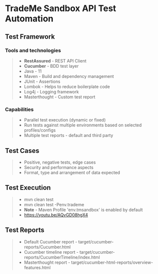 # TradeMe Sandbox API Test Automation

## Test Framework

### Tools and technologies
> - **RestAssured** - REST API Client 
> - **Cucumber** - BDD test layer 
> - Java - 11
> - Maven - Build and dependency management 
> - JUnit - Assertions  
> - Lombok - Helps to reduce boilerplate code
> - Log4j - Logging framework 
> - Masterthought - Custom test report

### Capabilities
> - Parallel test execution (dynamic or fixed)
> - Run tests against multiple environments based on selected profiles/configs 
> - Multiple test reports - default and third party

## Test Cases
> - Positive, negative tests, edge cases
> - Security and performance aspects
> - Format, type and arrangement of data expected

## Test Execution
> -  mvn clean test
> -  mvn clean test -Penv.trademe
>  - **Note** - Maven Profile 'env.tmsandbox' is enabled by default
>  - https://youtu.be/AQvGD08hgX4

## Test Reports
> - Default Cucumber report - target/cucumber-reports/Cucumber.html
> - Cucumber timeline report - target/cucumber-reports/CucumberTimeline/index.html
> - Masterthought report - target/cucumber-html-reports/overview-features.html
